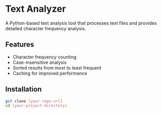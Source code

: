 # Text Analyzer

A Python-based text analysis tool that processes text files and provides detailed character frequency analysis.

## Features

- Character frequency counting
- Case-insensitive analysis
- Sorted results from most to least frequent
- Caching for improved performance

## Installation

```bash
git clone [your-repo-url]
cd [your-project-directory]